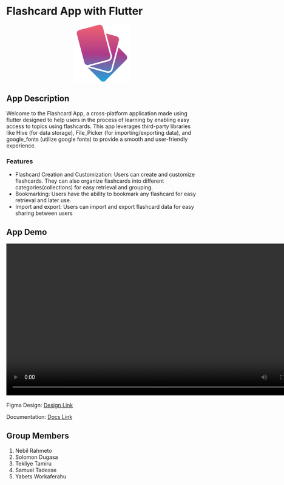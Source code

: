 # Flashcard App with Flutter

<p align="center">
	<img src="assets/Logo.png" center height="150">
</p>

## App Description

Welcome to the Flashcard App, a cross-platform application made using flutter designed to help users in the process of learning by enabling easy access to topics using flashcards. This app leverages third-party libraries like Hive (for data storage), File_Picker (for importing/exporting data), and google_fonts (utilize google fonts) to provide a smooth and user-friendly experience.

### Features

- Flashcard Creation and Customization: Users can create and customize flashcards. They can also organize
  flashcards into different categories(collections) for easy retrieval and grouping.
- Bookmarking: Users have the ability to bookmark any flashcard for easy retrieval and
  later use.
- Import and export: Users can import and export flashcard data for easy sharing between
  users

## App Demo

<p align="center">
	<video controls src="Docs/Demo.mp4" title="App Demo" height="400" align="center"></video>
</p>

Figma Design: [Design Link](https://www.figma.com/design/kLoNP6U1XlAV4mdSD4OCzV/2STYNE---Flashcard-App?node-id=0-1&t=7zaO5cykSTgkMb4q-0)

Documentation: [Docs Link](Docs/Mobile%20App%20Documentation.pdf)

## Group Members

1. Nebil Rahmeto
2. Solomon Dugasa
3. Tekliye Tamiru
4. Samuel Tadesse
5. Yabets Workaferahu
